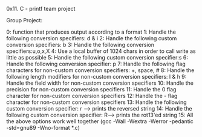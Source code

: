 0x11. C - printf team project

Group Project:             

0: function that produces output according to a format
1: Handle the following conversion specifiers: d & i
2: Handle the following custom conversion specifiers: b
3: Handle the following conversion specifiers:u,o,x,X
4: Use a local buffer of 1024 chars in order to call write as little as possible
5: Handle the following custom conversion specifier:s
6: Handle the following conversion specifier: p
7: Handle the following flag characters for non-custom conversion specifiers: +, space, #
8: Handle the following length modifiers for non-custom conversion specifiers: l & h
9: Handle the field width for non-custom conversion specifiers
10: Handle the precision for non-custom conversion specifiers
11: Handle the 0 flag character for non-custom conversion specifiers
12: Handle the - flag character for non-custom conversion specifiers
13: Handle the following custom conversion specifier: r --> prints the reversed string
14: Handle the following custom conversion specifier: R--> prints the rot13'ed string
15: All the above options work well together (gcc -Wall -Wextra -Werror -pedantic -std=gnu89 -Wno-format *.c)
